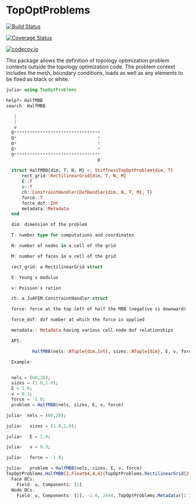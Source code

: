 # TopOptProblems

[![Build Status](https://travis-ci.org/mohamed82008/TopOptProblems.jl.svg?branch=master)](https://travis-ci.org/mohamed82008/TopOptProblems.jl)

[![Coverage Status](https://coveralls.io/repos/mohamed82008/TopOptProblems.jl/badge.svg?branch=master&service=github)](https://coveralls.io/github/mohamed82008/TopOptProblems.jl?branch=master)

[![codecov.io](http://codecov.io/github/mohamed82008/TopOptProblems.jl/coverage.svg?branch=master)](http://codecov.io/github/mohamed82008/TopOptProblems.jl?branch=master)


This package allows the definition of topology optimization problem contexts outside the topology optimization code. The problem context includes the mesh, boundary conditions, loads as well as any elements to be fixed as black or white.

```julia
julia> using TopOptProblems

help?> HalfMBB
search: HalfMBB

   |
   |
   v
  O*********************************
  O*                               *
  O*                               *
  O*                               *
  O*********************************
                                   O

  struct HalfMBB{dim, T, N, M} <: StiffnessTopOptProblem{dim, T}
      rect_grid::RectilinearGrid{dim, T, N, M}
      E::T
      ν::T
      ch::ConstraintHandler{DofHandler{dim, N, T, M}, T}
      force::T
      force_dof::Int
      metadata::Metadata
  end

  dim: dimension of the problem

  T: number type for computations and coordinates

  N: number of nodes in a cell of the grid

  M: number of faces in a cell of the grid

  rect_grid: a RectilinearGrid struct

  E: Young's modulus

  ν: Poisson's ration

  ch: a JuAFEM.ConstraintHandler struct

  force: force at the top left of half the MBB (negative is downward)

  force_dof: dof number at which the force is applied

  metadata:: Metadata having various cell-node-dof relationships

  API:

          HalfMBB(nels::NTuple{dim,Int}, sizes::NTuple{dim}, E, ν, force) where {dim}

  Example:


  nels = (60,20);
  sizes = (1.0,1.0);
  E = 1.0;
  ν = 0.3;
  force = -1.0;
  problem = HalfMBB(nels, sizes, E, ν, force)

julia>  nels = (60,20);

julia>   sizes = (1.0,1.0);

julia>   E = 1.0;

julia>   ν = 0.3;

julia>   force = -1.0;

julia>   problem = HalfMBB(nels, sizes, E, ν, force)
TopOptProblems.HalfMBB{2,Float64,4,4}(TopOptProblems.RectilinearGrid{2,Float64,4,4}(JuAFEM.Grid{2,4,Float64,4} with 1200 Quadrilateral cells and 1281 nodes, (60, 20), (1.0, 1.0), ([0.0, 0.0], [60.0, 20.0]), Bool[false, false, false, false, true, true, true, true, true, false  …  false, false, false, false, false, false, false, false, false, false], Bool[false, false, false, false, true, true, true, true, true, false  …  false, false, false, false, false, false, false, false, false, false], Bool[false, false, false, false, true, true, true, true, true, false  …  false, false, false, false, false, false, false, false, false, false]), 1.0, 0.3, ConstraintHandler:
  Face BCs:
    Field: u, Components: [1]
  Node BCs:
    Field: u, Components: [2], -1.0, 2444, TopOptProblems.Metadata([1 3 … 2435 2437; 2 4 … 2436 2438; … ; 7 5 … 2557 2559; 8 6 … 2558 2560], Tuple{Int64,Int64}[(1, 1) (1, 2) … (1200, 5) (1200, 6); (0, 0) (0, 0) … (0, 0) (0, 0); (0, 0) (0, 0) … (0, 0) (0, 0); (0, 0) (0, 0) … (0, 0) (0, 0)], Tuple{Int64,Int64}[(1, 1), (1, 2), (2, 2), (3, 2), (4, 2), (5, 2), (6, 2), (7, 2), (8, 2), (9, 2)  …  (1191, 3), (1192, 3), (1193, 3), (1194, 3), (1195, 3), (1196, 3), (1197, 3), (1198, 3), (1199, 3), (1200, 3)], [1 3 … 2559 2561; 2 4 … 2560 2562]))

```
